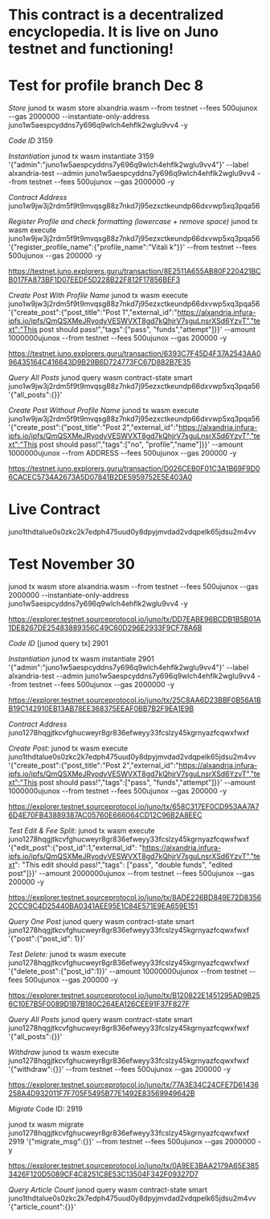 # This contract is a decentralized encyclopedia. It is live on Juno testnet and functioning! 

# Test for profile branch Dec 8

*Store*
junod tx wasm store alxandria.wasm --from testnet --fees 500ujunox --gas 2000000 --instantiate-only-address juno1w5aespcyddns7y696q9wlch4ehflk2wglu9vv4 -y

*Code ID*
3159

*Instantiation*
junod tx wasm instantiate 3159 '{"admin":"juno1w5aespcyddns7y696q9wlch4ehflk2wglu9vv4"}' --label alxandria-test --admin juno1w5aespcyddns7y696q9wlch4ehflk2wglu9vv4 --from testnet --fees 500ujunox --gas 2000000 -y

*Contract Address*
juno1w9jw3j2rdm5f9t9mvqsg88z7nkd7j95ezxctkeundp66dxvwp5xq3pqa56

*Register Profile and check formatting (lowercase + remove space)*
junod tx wasm execute juno1w9jw3j2rdm5f9t9mvqsg88z7nkd7j95ezxctkeundp66dxvwp5xq3pqa56 '{"register_profile_name":{"profile_name":"Vitali k"}}' --from testnet --fees 500ujunox --gas 200000 -y

https://testnet.juno.explorers.guru/transaction/8E2511A655AB80F220421BCB017FA873BF1D07EEDF5D228B22F812F17856BEF3

*Create Post With Profile Name*
junod tx wasm execute juno1w9jw3j2rdm5f9t9mvqsg88z7nkd7j95ezxctkeundp66dxvwp5xq3pqa56 '{"create_post":{"post_title":"Post 1","external_id":"https://alxandria.infura-ipfs.io/ipfs/QmQSXMeJRyodyVESWVXT8gd7kQhjrV7sguLnsrXSd6YzvT","text":"This post should pass!","tags":["pass", "funds","attempt"]}}' --amount 1000000ujunox --from testnet --fees 500ujunox --gas 200000 -y

https://testnet.juno.explorers.guru/transaction/6393C7F45D4F37A2543AA096435164C416643D9B29B6D724773FC67D882B7E35

*Query All Posts*
junod query wasm contract-state smart juno1w9jw3j2rdm5f9t9mvqsg88z7nkd7j95ezxctkeundp66dxvwp5xq3pqa56 '{"all_posts":{}}'

*Create Post Without Profile Name*
junod tx wasm execute juno1w9jw3j2rdm5f9t9mvqsg88z7nkd7j95ezxctkeundp66dxvwp5xq3pqa56 '{"create_post":{"post_title":"Post 2","external_id":"https://alxandria.infura-ipfs.io/ipfs/QmQSXMeJRyodyVESWVXT8gd7kQhjrV7sguLnsrXSd6YzvT","text":"This post should pass!","tags":["no", "profile","name"]}}' --amount 1000000ujunox --from ADDRESS --fees 500ujunox --gas 200000 -y

https://testnet.juno.explorers.guru/transaction/D026CEB0F01C3A1B69F9D06CACEC5734A2673A5D07841B2DE5959752E5E403A0


# Live Contract
juno1thdtalue0s0zkc2k7edph475uud0y8dpyjmvdad2vdqpelk65jdsu2m4vv

# Test November 30

junod tx wasm store alxandria.wasm --from testnet --fees 500ujunox --gas 2000000 --instantiate-only-address juno1w5aespcyddns7y696q9wlch4ehflk2wglu9vv4 -y

https://explorer.testnet.sourceprotocol.io/juno/tx/DD7EABE96BCDB1B5B01A1DE8267DE25483889356C49C60D296E2933F9CF78A6B

*Code ID* [junod query tx]
2901

*Instantiation*
junod tx wasm instantiate 2901 '{"admin":"juno1w5aespcyddns7y696q9wlch4ehflk2wglu9vv4"}' --label alxandria-test --admin juno1w5aespcyddns7y696q9wlch4ehflk2wglu9vv4 --from testnet --fees 500ujunox --gas 2000000 -y

https://explorer.testnet.sourceprotocol.io/juno/tx/25C8AA6D23BBF0B56A1BB19C142910EB13AB78EE368375EEAF0BB7B2F9EA1E9B

*Contract Address*
juno1278hqgjtkcvfghucweyr8gr836efweyy33fcslzy45kgrnyazfcqwxfwxf

*Create Post:*
junod tx wasm execute juno1thdtalue0s0zkc2k7edph475uud0y8dpyjmvdad2vdqpelk65jdsu2m4vv '{"create_post":{"post_title":"Post 2","external_id":"https://alxandria.infura-ipfs.io/ipfs/QmQSXMeJRyodyVESWVXT8gd7kQhjrV7sguLnsrXSd6YzvT","text":"This post should pass!","tags":["pass", "funds","attempt"]}}' --amount 1000000ujunox --from testnet --fees 500ujunox --gas 200000 -y

https://explorer.testnet.sourceprotocol.io/juno/tx/658C317EF0CD953AA7A76D4E70FB43889387AC05760E666064CD12C96B2A8EEC

*Test Edit & Fee Split:*
junod tx wasm execute juno1278hqgjtkcvfghucweyr8gr836efweyy33fcslzy45kgrnyazfcqwxfwxf '{"edit_post":{"post_id":1,"external_id": "https://alxandria.infura-ipfs.io/ipfs/QmQSXMeJRyodyVESWVXT8gd7kQhjrV7sguLnsrXSd6YzvT","text": "This edit should pass!","tags": ["pass", "double funds", "edited post"]}}' --amount 2000000ujunox --from testnet --fees 500ujunox --gas 200000 -y

https://explorer.testnet.sourceprotocol.io/juno/tx/8ADE226BD849E72D83562CCC9C4D25440BA0341AEE95E1C84E571E9EA659E151

*Query One Post*
junod query wasm contract-state smart juno1278hqgjtkcvfghucweyr8gr836efweyy33fcslzy45kgrnyazfcqwxfwxf '{"post":{"post_id": 1}}'

*Test Delete:*
junod tx wasm execute juno1278hqgjtkcvfghucweyr8gr836efweyy33fcslzy45kgrnyazfcqwxfwxf '{"delete_post":{"post_id":1}}' --amount 10000000ujunox --from testnet --fees 500ujunox --gas 200000 -y

https://explorer.testnet.sourceprotocol.io/juno/tx/B120822E1451295AD9B256C10E7B5F0089D1B7B180C264EA126CEE91F37F827F

*Query All Posts*
junod query wasm contract-state smart juno1278hqgjtkcvfghucweyr8gr836efweyy33fcslzy45kgrnyazfcqwxfwxf '{"all_posts":{}}'

*Withdraw*
junod tx wasm execute juno1278hqgjtkcvfghucweyr8gr836efweyy33fcslzy45kgrnyazfcqwxfwxf '{"withdraw":{}}' --from testnet --fees 500ujunox --gas 200000 -y

https://explorer.testnet.sourceprotocol.io/juno/tx/77A3E34C24CFE7D61436258A4D932011F7F705F5495B77E1492E83569949642B

*Migrate*
Code ID: 2919

junod tx wasm migrate juno1278hqgjtkcvfghucweyr8gr836efweyy33fcslzy45kgrnyazfcqwxfwxf 2919 '{"migrate_msg":{}}' --from testnet --fees 500ujunox --gas 2000000 -y

https://explorer.testnet.sourceprotocol.io/juno/tx/0A9EE3BAA2179A65E3853426F120D5089CF4C8251C8E53C13504F342F09327D7

*Query Article Count*
junod query wasm contract-state smart juno1thdtalue0s0zkc2k7edph475uud0y8dpyjmvdad2vdqpelk65jdsu2m4vv '{"article_count":{}}'